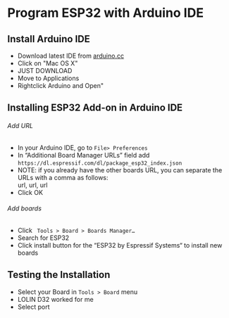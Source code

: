 <div>
    <h1>Program ESP32 with Arduino IDE</h1>
    <article>
        <h2>Install Arduino IDE</h2>
        <ul>
            <li>Download latest IDE from <a href="https://www.arduino.cc/en/Main/Software">arduino.cc</a></li>
            <li>Click on "Mac OS X"</li>
            <li>JUST DOWNLOAD</li>
            <li>Move to Applications</li>
            <li>Rightclick Arduino and Open"</li>
        </ul>
    </article>
    <article>
        <h2>Installing ESP32 Add-on in Arduino IDE</h2>
        <h6>Add URL</h6>
        <ul>
            <li>In your Arduino IDE, go to <code>File> Preferences</code></li>
            <li>In “Additional Board Manager URLs” field add <code>https://dl.espressif.com/dl/package_esp32_index.json</code></li>
            <li>NOTE: if you already have the other boards URL, you can separate the URLs with a comma as follows:
                <br>url, url, url</li>
            <li>Click OK</li>
        </ul>
        <h6>Add boards</h6>
        <ul>
            <li>Click <code> Tools > Board > Boards Manager…</code></li>
            <li>Search for ESP32</li>
            <li>Click install button for the “ESP32 by Espressif Systems“ to install new boards</li>
        </ul>
    </article>
    <article>
        <h2>Testing the Installation</h2>
        <ul>
            <li>Select your Board in <code>Tools > Board</code> menu</li>
            <li>LOLIN D32 worked for me</li>
            <li>Select port</li>
        </ul>
    </article>
</div>